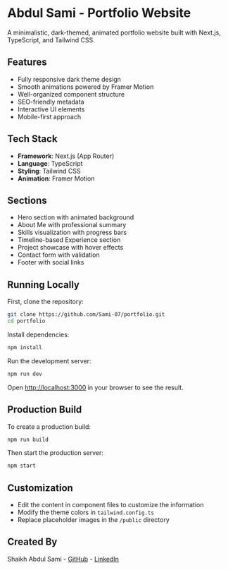 # Abdul Sami - Portfolio Website

A minimalistic, dark-themed, animated portfolio website built with Next.js, TypeScript, and Tailwind CSS.

## Features

- Fully responsive dark theme design
- Smooth animations powered by Framer Motion
- Well-organized component structure
- SEO-friendly metadata
- Interactive UI elements
- Mobile-first approach

## Tech Stack

- **Framework**: Next.js (App Router)
- **Language**: TypeScript
- **Styling**: Tailwind CSS
- **Animation**: Framer Motion

## Sections

- Hero section with animated background
- About Me with professional summary
- Skills visualization with progress bars
- Timeline-based Experience section
- Project showcase with hover effects
- Contact form with validation
- Footer with social links

## Running Locally

First, clone the repository:

```bash
git clone https://github.com/Sami-07/portfolio.git
cd portfolio
```

Install dependencies:

```bash
npm install
```

Run the development server:

```bash
npm run dev
```

Open [http://localhost:3000](http://localhost:3000) in your browser to see the result.

## Production Build

To create a production build:

```bash
npm run build
```

Then start the production server:

```bash
npm start
```

## Customization

- Edit the content in component files to customize the information
- Modify the theme colors in `tailwind.config.ts`
- Replace placeholder images in the `/public` directory

## Created By

Shaikh Abdul Sami - [GitHub](https://github.com/Sami-07) - [LinkedIn](https://linkedin.com/in/shaikh-abdul-sami-879287211/)

